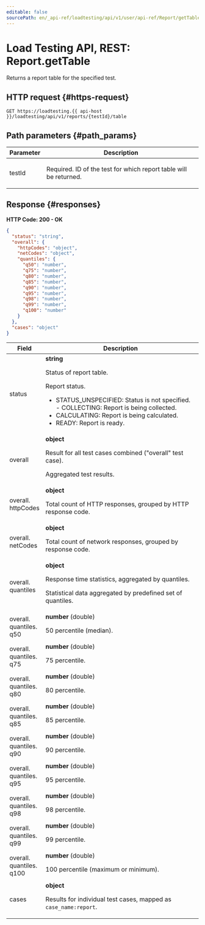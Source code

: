 ```yaml
---
editable: false
sourcePath: en/_api-ref/loadtesting/api/v1/user/api-ref/Report/getTable.md
---
```


# Load Testing API, REST: Report.getTable
Returns a report table for the specified test.
 

 
## HTTP request {#https-request}
```
GET https://loadtesting.{{ api-host }}/loadtesting/api/v1/reports/{testId}/table
```
 
## Path parameters {#path_params}
 
Parameter | Description
--- | ---
testId | <p>Required. ID of the test for which report table will be returned.</p> 
 
## Response {#responses}
**HTTP Code: 200 - OK**

```json 
{
  "status": "string",
  "overall": {
    "httpCodes": "object",
    "netCodes": "object",
    "quantiles": {
      "q50": "number",
      "q75": "number",
      "q80": "number",
      "q85": "number",
      "q90": "number",
      "q95": "number",
      "q98": "number",
      "q99": "number",
      "q100": "number"
    }
  },
  "cases": "object"
}
```

 
Field | Description
--- | ---
status | **string**<br><p>Status of report table.</p> <p>Report status.</p> <ul> <li>STATUS_UNSPECIFIED: Status is not specified. - COLLECTING: Report is being collected.</li> <li>CALCULATING: Report is being calculated.</li> <li>READY: Report is ready.</li> </ul> 
overall | **object**<br><p>Result for all test cases combined ("overall" test case).</p> <p>Aggregated test results.</p> 
overall.<br>httpCodes | **object**<br><p>Total count of HTTP responses, grouped by HTTP response code.</p> 
overall.<br>netCodes | **object**<br><p>Total count of network responses, grouped by response code.</p> 
overall.<br>quantiles | **object**<br><p>Response time statistics, aggregated by quantiles.</p> <p>Statistical data aggregated by predefined set of quantiles.</p> 
overall.<br>quantiles.<br>q50 | **number** (double)<br><p>50 percentile (median).</p> 
overall.<br>quantiles.<br>q75 | **number** (double)<br><p>75 percentile.</p> 
overall.<br>quantiles.<br>q80 | **number** (double)<br><p>80 percentile.</p> 
overall.<br>quantiles.<br>q85 | **number** (double)<br><p>85 percentile.</p> 
overall.<br>quantiles.<br>q90 | **number** (double)<br><p>90 percentile.</p> 
overall.<br>quantiles.<br>q95 | **number** (double)<br><p>95 percentile.</p> 
overall.<br>quantiles.<br>q98 | **number** (double)<br><p>98 percentile.</p> 
overall.<br>quantiles.<br>q99 | **number** (double)<br><p>99 percentile.</p> 
overall.<br>quantiles.<br>q100 | **number** (double)<br><p>100 percentile (maximum or minimum).</p> 
cases | **object**<br><p>Results for individual test cases, mapped as ``case_name:report``.</p> 